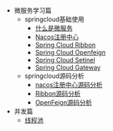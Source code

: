 * 微服务学习篇
  * springcloud基础使用
    * [什么是微服务](/springcloud/springcloud.md)
    * [Nacos注册中心](/springcloud/nacos.md)
    * [Spring Cloud Ribbon](/springcloud/ribbon.md)
    * [Spring Cloud Openfeign](/springcloud/openfeign.md)
    * [Spring Cloud Setinel](/springcloud/setinel.md)
    * [Spring Cloud Gateway](/springcloud/gateway.md)
  * springcloud源码分析
    * [nacos注册中心源码分析](/springcloud/nacos-pro.md)
    * [Ribbon源码分析](/springcloud/ribbon_pro.md)
    * [OpenFeign源码分析](/springcloud/openfeign_pro.md)
* 并发篇
  * [线程池](/thread/thread.md)
